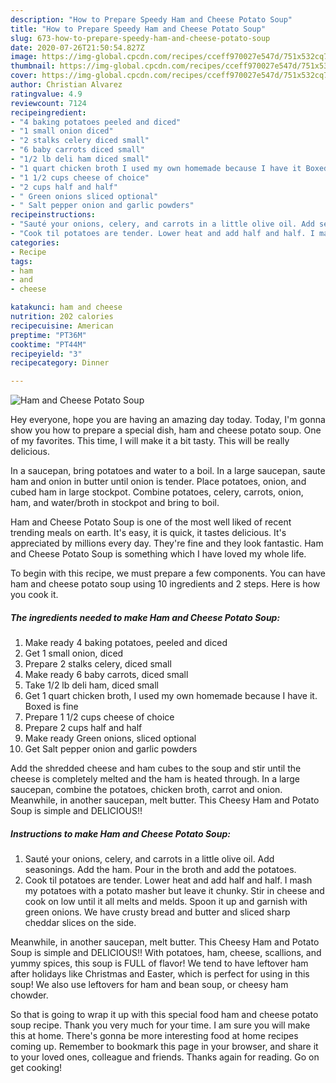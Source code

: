 ```yaml
---
description: "How to Prepare Speedy Ham and Cheese Potato Soup"
title: "How to Prepare Speedy Ham and Cheese Potato Soup"
slug: 673-how-to-prepare-speedy-ham-and-cheese-potato-soup
date: 2020-07-26T21:50:54.827Z
image: https://img-global.cpcdn.com/recipes/cceff970027e547d/751x532cq70/ham-and-cheese-potato-soup-recipe-main-photo.jpg
thumbnail: https://img-global.cpcdn.com/recipes/cceff970027e547d/751x532cq70/ham-and-cheese-potato-soup-recipe-main-photo.jpg
cover: https://img-global.cpcdn.com/recipes/cceff970027e547d/751x532cq70/ham-and-cheese-potato-soup-recipe-main-photo.jpg
author: Christian Alvarez
ratingvalue: 4.9
reviewcount: 7124
recipeingredient:
- "4 baking potatoes peeled and diced"
- "1 small onion diced"
- "2 stalks celery diced small"
- "6 baby carrots diced small"
- "1/2 lb deli ham diced small"
- "1 quart chicken broth I used my own homemade because I have it Boxed is fine"
- "1 1/2 cups cheese of choice"
- "2 cups half and half"
- " Green onions sliced optional"
- " Salt pepper onion and garlic powders"
recipeinstructions:
- "Sauté your onions, celery, and carrots in a little olive oil. Add seasonings. Add the ham. Pour in the broth and add the potatoes."
- "Cook til potatoes are tender. Lower heat and add half and half. I mash my potatoes with a potato masher but leave it chunky. Stir in cheese and cook on low until it all melts and melds. Spoon it up and garnish with green onions. We have crusty bread and butter and sliced sharp cheddar slices on the side."
categories:
- Recipe
tags:
- ham
- and
- cheese

katakunci: ham and cheese 
nutrition: 202 calories
recipecuisine: American
preptime: "PT36M"
cooktime: "PT44M"
recipeyield: "3"
recipecategory: Dinner

---
```



![Ham and Cheese Potato Soup](https://img-global.cpcdn.com/recipes/cceff970027e547d/751x532cq70/ham-and-cheese-potato-soup-recipe-main-photo.jpg)

Hey everyone, hope you are having an amazing day today. Today, I'm gonna show you how to prepare a special dish, ham and cheese potato soup. One of my favorites. This time, I will make it a bit tasty. This will be really delicious.

In a saucepan, bring potatoes and water to a boil. In a large saucepan, saute ham and onion in butter until onion is tender. Place potatoes, onion, and cubed ham in large stockpot. Combine potatoes, celery, carrots, onion, ham, and water/broth in stockpot and bring to boil.

Ham and Cheese Potato Soup is one of the most well liked of recent trending meals on earth. It's easy, it is quick, it tastes delicious. It's appreciated by millions every day. They're fine and they look fantastic. Ham and Cheese Potato Soup is something which I have loved my whole life.


To begin with this recipe, we must prepare a few components. You can have ham and cheese potato soup using 10 ingredients and 2 steps. Here is how you cook it.

<!--inarticleads1-->

##### The ingredients needed to make Ham and Cheese Potato Soup:

1. Make ready 4 baking potatoes, peeled and diced
1. Get 1 small onion, diced
1. Prepare 2 stalks celery, diced small
1. Make ready 6 baby carrots, diced small
1. Take 1/2 lb deli ham, diced small
1. Get 1 quart chicken broth, I used my own homemade because I have it. Boxed is fine
1. Prepare 1 1/2 cups cheese of choice
1. Prepare 2 cups half and half
1. Make ready  Green onions, sliced optional
1. Get  Salt pepper onion and garlic powders


Add the shredded cheese and ham cubes to the soup and stir until the cheese is completely melted and the ham is heated through. In a large saucepan, combine the potatoes, chicken broth, carrot and onion. Meanwhile, in another saucepan, melt butter. This Cheesy Ham and Potato Soup is simple and DELICIOUS!! 

<!--inarticleads2-->

##### Instructions to make Ham and Cheese Potato Soup:

1. Sauté your onions, celery, and carrots in a little olive oil. Add seasonings. Add the ham. Pour in the broth and add the potatoes.
1. Cook til potatoes are tender. Lower heat and add half and half. I mash my potatoes with a potato masher but leave it chunky. Stir in cheese and cook on low until it all melts and melds. Spoon it up and garnish with green onions. We have crusty bread and butter and sliced sharp cheddar slices on the side.


Meanwhile, in another saucepan, melt butter. This Cheesy Ham and Potato Soup is simple and DELICIOUS!! With potatoes, ham, cheese, scallions, and yummy spices, this soup is FULL of flavor! We tend to have leftover ham after holidays like Christmas and Easter, which is perfect for using in this soup! We also use leftovers for ham and bean soup, or cheesy ham chowder. 

So that is going to wrap it up with this special food ham and cheese potato soup recipe. Thank you very much for your time. I am sure you will make this at home. There's gonna be more interesting food at home recipes coming up. Remember to bookmark this page in your browser, and share it to your loved ones, colleague and friends. Thanks again for reading. Go on get cooking!
